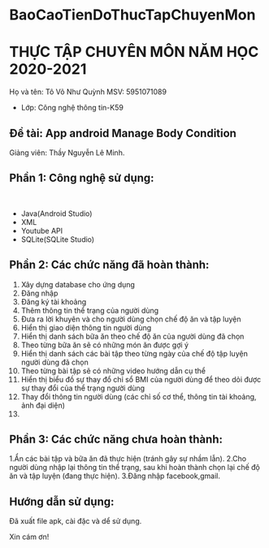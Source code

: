 # BaoCaoTienDoThucTapChuyenMon
# THỰC TẬP CHUYÊN MÔN NĂM HỌC 2020-2021
Họ và tên: Tô Võ Như Quỳnh
      MSV: 5951071089
* Lớp: Công nghệ thông tin-K59

## Đề tài: App android Manage Body Condition
Giảng viên: Thầy Nguyễn Lê Minh. 

## Phần 1: Công nghệ sử dụng:
  
  * Java(Android Studio)
  * XML
  * Youtube API
  * SQLite(SQLite Studio)

## Phần 2: Các chức năng đã hoàn thành:
1. Xây dựng database cho ứng dụng
2. Đăng nhập
3. Đăng ký tài khoảng
4. Thêm thông tin thể trạng của người dùng
5. Đưa ra lời khuyên và cho người dùng chọn chế độ ăn và tập luyện
6. Hiển thị giao diện thông tin người dùng
7. Hiển thị danh sách bữa ăn theo chế độ ăn của người dùng đã chọn
8. Theo từng bữa ăn sẽ có những món ăn được gợi ý
9. Hiển thị danh sách các bài tập theo từng ngày của chế độ tập luyện người dùng đã chọn
10. Theo từng bài tập sẽ có những video hướng dẫn cụ thể
11. Hiển thị biểu đồ sự thay đổ chỉ sổ BMI của người dùng để theo dỏi được sự thay đổi của thể trạng người dùng
12. Thay đổi thông tin người dùng (các chỉ số cơ thể, thông tin tài khoảng, ảnh đại diện)
13. 

## Phần 3: Các chức năng chưa hoàn thành:
1.Ẩn các bài tập và bữa ăn đã thực hiện (tránh gây sự nhầm lẫn).
2.Cho người dùng nhập lại thông tin thể trạng, sau khi hoàn thành chọn lại chế độ ăn và tập luyện (đang thực hiện).
3.Đăng nhập facebook,gmail.

## Hướng dẫn sử dụng:
Đã xuất file apk, cài đặc và dể sử dụng.


Xin cám ơn!

